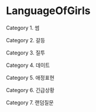 # LanguageOfGirls

Category 1. 썸

Category 2. 갈등

Category 3. 질투

Category 4. 데이트

Category 5. 애정표현

Category 6. 긴급상황

Category 7. 랜덤질문